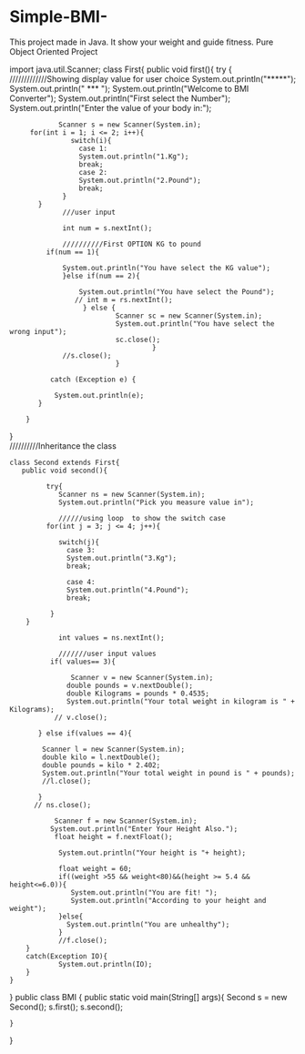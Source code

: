# Simple-BMI-
This project made in Java. It show your weight and guide fitness. Pure Object Oriented Project

  import java.util.Scanner;
  class First{
        public void first(){
            try {
                /////////////Showing display value for user choice
                System.out.println("*****");
                System.out.println(" *** ");
                System.out.println("Welcome to BMI Converter");
                System.out.println("First select the Number");
                System.out.println("Enter the value of your body in:");
                  

                Scanner s = new Scanner(System.in);
         for(int i = 1; i <= 2; i++){
                   switch(i){
                     case 1:
                     System.out.println("1.Kg");
                     break;
                     case 2:
                     System.out.println("2.Pound");
                     break;
                 }
           }
                 ///user input
                 
                 int num = s.nextInt();
                
                 //////////First OPTION KG to pound
             if(num == 1){
                  
                 System.out.println("You have select the KG value");
                 }else if(num == 2){
                   
                     System.out.println("You have select the Pound");
                    // int m = rs.nextInt();
                      } else {
                              Scanner sc = new Scanner(System.in);
                              System.out.println("You have select the wrong input");
                              sc.close();
                                       }
                 //s.close();
                              }   
           
              catch (Exception e) {
               
               System.out.println(e);
           }
          
        }
   }     
   //////////Inheritance the class

    class Second extends First{
       public void second(){
             
             try{
                Scanner ns = new Scanner(System.in);
                System.out.println("Pick you measure value in");

                //////using loop  to show the switch case
             for(int j = 3; j <= 4; j++){
                
                switch(j){
                  case 3:
                  System.out.println("3.Kg");
                  break;

                  case 4:
                  System.out.println("4.Pound");
                  break;
        
              }
        }
             
                int values = ns.nextInt();

                ///////user input values
              if( values== 3){
              
                   Scanner v = new Scanner(System.in);
                  double pounds = v.nextDouble();
                  double Kilograms = pounds * 0.4535;
                  System.out.println("Your total weight in kilogram is " + Kilograms);
               // v.close();
               
           } else if(values == 4){

            Scanner l = new Scanner(System.in);
            double kilo = l.nextDouble();
            double pounds = kilo * 2.402;
            System.out.println("Your total weight in pound is " + pounds);
            //l.close();
             
           }
          // ns.close();

               Scanner f = new Scanner(System.in);
              System.out.println("Enter Your Height Also.");
               float height = f.nextFloat();
              
                System.out.println("Your height is "+ height);

                float weight = 60;
                if((weight >55 && weight<80)&&(height >= 5.4 && height<=6.0)){
                   System.out.println("You are fit! ");
                   System.out.println("According to your height and weight");
                }else{
                  System.out.println("You are unhealthy");
                }
                //f.close();
        }
        catch(Exception IO){
                System.out.println(IO);
        }
    }
}
public class BMI {
    public static void main(String[] args){
       Second s = new Second();
       s.first();
       s.second();
       
    }
}

